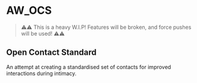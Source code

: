 # AW_OCS

> ⚠️⚠️ This is a heavy W.I.P! Features will be broken, and force pushes will be used! ⚠️⚠️

## Open Contact Standard
An attempt at creating a standardised set of contacts for improved interactions during intimacy.